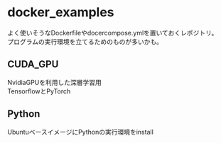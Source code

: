 # docker_examples
よく使いそうなDockerfileやdocercompose.ymlを置いておくレポジトリ。\
プログラムの実行環境を立てるためのものが多いかも。

## CUDA_GPU
NvidiaGPUを利用した深層学習用 \
TensorflowとPyTorch

## Python
UbuntuベースイメージにPythonの実行環境をinstall